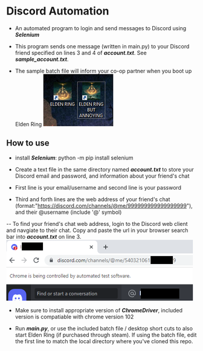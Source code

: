 # Discord Automation
####
- An automated program to login and send messages to Discord using **_Selenium_**

- This program sends one message (written in main.py) to your Discord friend specified on lines 3 and 4 of **_account.txt_**. See **_sample_account.txt_**.

- The sample batch file will inform your co-op partner when you boot up Elden Ring 
![Elden Ring but annoying shortcut](images/header.png)

## How to use
- install **_Selenium_**: python -m pip install selenium

- Create a text file in the same directory named **_account.txt_** to store your Discord email and password, and information about your friend's chat

- First line is your email/username and second line is your password

- Third and forth lines are the web address of your friend's chat (format:"https://discord.com/channels/@me/999999999999999999"), and their @username (include '@' symbol)

-- To find your friend's chat web address, login to the Discord web client and navgiate to their chat. Copy and paste the url in your browser search bar into **_account.txt_** on line 3.
![locate a friend's chat link](images/sampleChat.png)

- Make sure to install appropriate version of **_ChromeDriver_**, included version is compatiable with chrome version 102

- Run **_main.py_**, or use the included batch file / desktop short cuts to also start Elden Ring (if purchased through steam). If using the batch file, edit the first line to match the local directory where you've cloned this repo.

